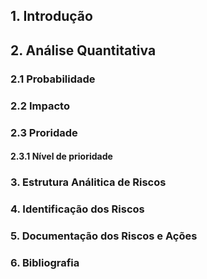 ## 1. Introdução

## 2. Análise Quantitativa

### 2.1 Probabilidade

### 2.2 Impacto

### 2.3 Proridade

#### 2.3.1 Nível de prioridade

### 3. Estrutura Análitica de Riscos

### 4. Identificação dos Riscos

### 5. Documentação dos Riscos e Ações

### 6. Bibliografia
